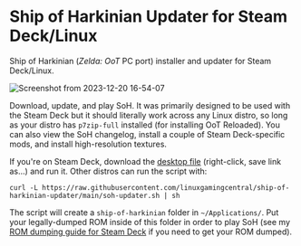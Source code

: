 # Ship of Harkinian Updater for Steam Deck/Linux
Ship of Harkinian (*Zelda: OoT* PC port) installer and updater for Steam Deck/Linux.

![Screenshot from 2023-12-20 16-54-07](https://github.com/linuxgamingcentral/ship-of-harkinian-updater/assets/101075966/d86a85ec-07c4-4bdf-9176-937f03587865)

Download, update, and play SoH. It was primarily designed to be used with the Steam Deck but it should literally work across any Linux distro, so long as your distro has `p7zip-full` installed (for installing OoT Reloaded). You can also view the SoH changelog, install a couple of Steam Deck-specific mods, and install high-resolution textures.

If you're on Steam Deck, download the [desktop file](https://raw.githubusercontent.com/linuxgamingcentral/ship-of-harkinian-updater/main/soh-updater.desktop) (right-click, save link as...) and run it. Other distros can run the script with:

`curl -L https://raw.githubusercontent.com/linuxgamingcentral/ship-of-harkinian-updater/main/soh-updater.sh | sh`

The script will create a `ship-of-harkinian` folder in `~/Applications/`. Put your legally-dumped ROM inside of this folder in order to play SoH (see my [ROM dumping guide for Steam Deck](https://linuxgamingcentral.com/posts/ship-of-harkinian-steam-deck-guide/) if you need to get your ROM dumped).
